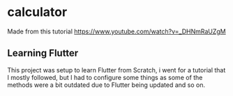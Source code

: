 # calculator

Made from this tutorial https://www.youtube.com/watch?v=_DHNmRaUZgM

## Learning Flutter

This project was setup to learn Flutter from Scratch, i went for a tutorial that I mostly followed, but I had to configure some things as some of the methods were a bit outdated due to Flutter being updated and so on.
